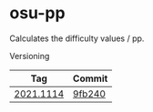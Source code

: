 # osu-pp

Calculates the difficulty values / pp.

Versioning

| Tag           | Commit                                                                               |
|---------------|--------------------------------------------------------------------------------------|
| [2021.1114]() | [9fb240](https://github.com/ppy/osu/commit/9fb2402781ad91c197d51aeec716b0000f52c4d1) |

